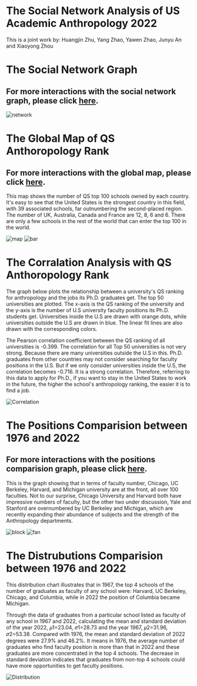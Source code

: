 # The Social Network Analysis of US Academic Anthropology 2022
This is a joint work by: Huangjin Zhu, Yang Zhao, Yawen Zhao, Junyu An and Xiaoyong Zhou
# The Social Network Graph
## For more interactions with the social network graph, please click [here](https://zyw-mia.github.io/The-Social-Network-Analysis-of-US-Academic-Anthropology-2022/social_network/social_network.html). 
![network](https://zyw-mia.github.io/The-Social-Network-Analysis-of-US-Academic-Anthropology-2022/social_network/network.png)
# The Global Map of QS Anthoropology Rank
## For more interactions with the global map, please click [here](https://zyw-mia.github.io/The-Social-Network-Analysis-of-US-Academic-Anthropology-2022/global_map/map-bar-morph.html).

This map shows the number of QS top 100 schools owned by each country. It's easy to see that the United States is the strongest country in this field, with 39 associated schools, far outnumbering the second-placed region. The number of UK, Australia, Canada and France are 12, 8, 6 and 6. There are only a few schools in the rest of the world that can enter the top 100 in the world.

![map](https://zyw-mia.github.io/The-Social-Network-Analysis-of-US-Academic-Anthropology-2022/global_map/global_map.png)
![bar](https://zyw-mia.github.io/The-Social-Network-Analysis-of-US-Academic-Anthropology-2022/global_map/bar.png) 

# The Corralation Analysis with QS Anthoropology Rank

The graph below plots the relationship between a university's QS ranking for anthropology and the jobs its Ph.D. graduates get. The top 50 universities are plotted. The x-axis is the QS ranking of the university and the y-axis is the number of U.S university faculty positions its Ph.D. students get. Universities inside the U.S are drawn with orange dots, while universities outside the U.S are drawn in blue. The linear fit lines are also drawn with the corresponding colors.

  The Pearson correlation coefficient between the QS ranking of all universities is -0.399. The correlation for all Top 50 universities is not very strong. Because there are many universities outside the U.S in this. Ph.D. graduates from other countries may not consider searching for faculty positions in the U.S. But if we only consider universities inside the U.S, the correlation becomes -0.716. It is a strong correlation.
Therefore, referring to this data to apply for Ph.D., if you want to stay in the United States to work in the future, the higher the school's anthropology ranking, the easier it is to find a job.

![Correlation](https://zyw-mia.github.io/The-Social-Network-Analysis-of-US-Academic-Anthropology-2022/correlation/linearplot.png)

# The Positions Comparision between 1976 and 2022
## For more interactions with the positions comparision graph, please click [here](https://zyw-mia.github.io/The-Social-Network-Analysis-of-US-Academic-Anthropology-2022/positions_comparison/index.html).

This is the graph showing that in terms of faculty number, Chicago, UC Berkeley, Harvard, and Michigan university are at the front, all over 100 faculties. Not to our surprise, Chicago University and Harvard both have impressive numbers of faculty, but the other two under discussion, Yale and Stanford are overnumbered by UC Berkeley and Michigan, which are recently expanding their abundance of subjects and the strength of the Anthropology departments. 

![block](https://zyw-mia.github.io/The-Social-Network-Analysis-of-US-Academic-Anthropology-2022/positions_comparison/block.png)
![fan](https://zyw-mia.github.io/The-Social-Network-Analysis-of-US-Academic-Anthropology-2022/positions_comparison/fan.png)


# The Distrubutions Comparision between 1976 and 2022
This distribution chart illustrates that in 1967, the top 4 schools of the number of graduates as faculty of any school were: Harvard, UC Berkeley, Chicago, and Columbia, while in 2022 the position of Columbia became Michigan.

  Through the data of graduates from a particular school listed as faculty of any school in 1967 and 2022, calculating the mean and standard deviation of the year 2022, 𝜇1=23.04, 𝜎1=28.73 and the year 1967, 𝜇2=31.96, 𝜎2=53.38. Compared with 1976, the mean and standard deviation of 2022 degrees were 27.9% and 46.2%. It means in 1976, the average number of graduates who find faculty position is more than that in 2022 and these graduates are more concentrated in the top 4 schools. The decrease in standard deviation indicates that graduates from non-top 4 schools could have more opportunities to get faculty positions.

![Distribution](https://zyw-mia.github.io/The-Social-Network-Analysis-of-US-Academic-Anthropology-2022/distribution/distribution.png)


